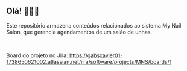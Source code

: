 ## Olá! 👋🏼😀

Este repositório armazena conteúdos relacionados ao sistema My Nail Salon, que gerencia agendamentos de um salão de unhas.  

<br>

Board do projeto no Jira: https://gabsxavier01-1738650621002.atlassian.net/jira/software/projects/MNS/boards/1